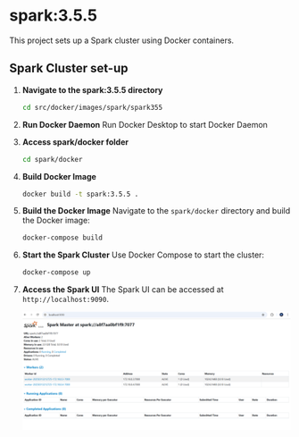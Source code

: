 # spark:3.5.5

This project sets up a Spark cluster using Docker containers.

## Spark Cluster set-up

1. **Navigate to the spark:3.5.5 directory**

   ```bash
   cd src/docker/images/spark/spark355
   ```

2. **Run Docker Daemon**
   Run Docker Desktop to start Docker Daemon

3. **Access spark/docker folder**

   ```bash
   cd spark/docker
   ```

4. **Build Docker Image**

   ```bash
   docker build -t spark:3.5.5 .
   ```

5. **Build the Docker Image**
   Navigate to the `spark/docker` directory and build the Docker image:

   ```bash
   docker-compose build
   ```

6. **Start the Spark Cluster**
   Use Docker Compose to start the cluster:

   ```bash
   docker-compose up
   ```

7. **Access the Spark UI**
   The Spark UI can be accessed at `http://localhost:9090`.

   ![alt text](./docs/images/spark-web-ui.png)
